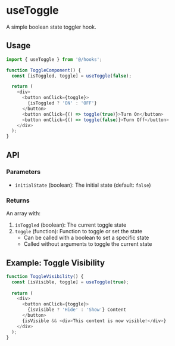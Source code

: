 # useToggle

A simple boolean state toggler hook.

## Usage

```typescript
import { useToggle } from '@/hooks';

function ToggleComponent() {
  const [isToggled, toggle] = useToggle(false);

  return (
    <div>
      <button onClick={toggle}>
        {isToggled ? 'ON' : 'OFF'}
      </button>
      <button onClick={() => toggle(true)}>Turn On</button>
      <button onClick={() => toggle(false)}>Turn Off</button>
    </div>
  );
}
```

## API

### Parameters

- `initialState` (boolean): The initial state (default: `false`)

### Returns

An array with:
1. `isToggled` (boolean): The current toggle state
2. `toggle` (function): Function to toggle or set the state
   - Can be called with a boolean to set a specific state
   - Called without arguments to toggle the current state

## Example: Toggle Visibility

```typescript
function ToggleVisibility() {
  const [isVisible, toggle] = useToggle(true);
  
  return (
    <div>
      <button onClick={toggle}>
        {isVisible ? 'Hide' : 'Show'} Content
      </button>
      {isVisible && <div>This content is now visible!</div>}
    </div>
  );
}
```
